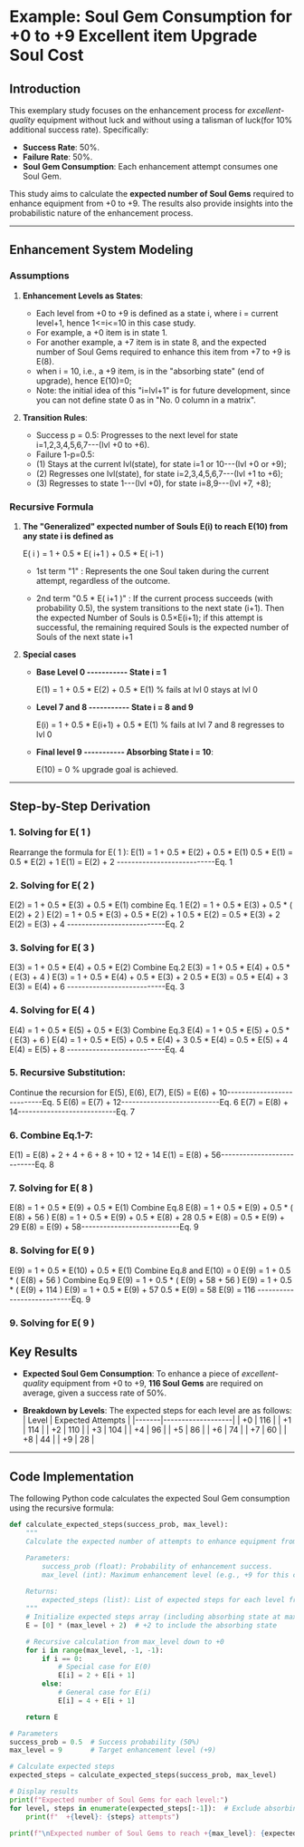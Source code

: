 # Example: Soul Gem Consumption for +0 to +9 Excellent item Upgrade Soul Cost 

## Introduction

This exemplary study focuses on the enhancement process for *excellent-quality* equipment without luck and without using a talisman of luck(for 10% additional success rate). Specifically:

- **Success Rate**: 50%.
- **Failure Rate**: 50%.
- **Soul Gem Consumption**: Each enhancement attempt consumes one Soul Gem.

This study aims to calculate the **expected number of Soul Gems** required to enhance equipment from +0 to +9. The results also provide insights into the probabilistic nature of the enhancement process.

---

## Enhancement System Modeling

### **Assumptions**
1. **Enhancement Levels as States**:
   - Each level from +0 to +9 is defined as a state i, where i = current level+1, hence 1<=i<=10 in this case study.
   - For example, a +0 item is in state 1. 
   - For another example, a +7 item is in state 8, and the expected number of Soul Gems required to enhance this item from +7 to +9 is E(8).
   - when i = 10, i.e., a +9 item, is in the "absorbing state" (end of upgrade), hence E(10)=0;
   - Note: the initial idea of this "i=lvl+1" is for future development, since you can not define state 0 as in "No. 0 column in a matrix".  
   
2. **Transition Rules**:
   - Success p = 0.5: Progresses to the next level for state i=1,2,3,4,5,6,7---(lvl +0 to +6).
   - Failure 1-p=0.5:
   -    (1) Stays at the current lvl(state), for state i=1 or 10---(lvl +0 or +9);
   -    (2) Regresses one lvl(state), for state i=2,3,4,5,6,7---(lvl +1 to +6);
   -    (3) Regresses to state 1---(lvl +0), for state i=8,9---(lvl +7, +8);

### **Recursive Formula**
1. **The "Generalized" expected number of Souls E(i) to reach E(10) from any state i is defined as**

      E( i ) = 1 + 0.5 * E( i+1 ) + 0.5 * E( i-1 )

   - 1st term "1" : Represents the one Soul taken during the current attempt, regardless of the outcome.

   - 2nd term "0.5 * E( i+1 )" : If the current process succeeds (with probability 0.5), the system transitions to the next state (i+1). Then the expected Number of Souls is 0.5×E(i+1);
   if this attempt is successful, the remaining required Souls is the expected number of Souls of the next state i+1

2. **Special cases**
   - **Base Level 0 ----------- State i = 1**

        E(1) = 1 + 0.5 * E(2) + 0.5 * E(1)      % fails at lvl 0 stays at lvl 0

   - **Level 7 and 8 ----------- State i = 8 and 9**

        E(i) = 1 + 0.5 * E(i+1) + 0.5 * E(1)      % fails at lvl 7 and 8 regresses to lvl 0
  
   - **Final level 9 ----------- Absorbing State i = 10**:
     
        E(10) = 0    % upgrade goal is achieved.
---

## Step-by-Step Derivation

### **1. Solving for E( 1 )**
Rearrange the formula for E( 1 ):
E(1) = 1 + 0.5 * E(2) + 0.5 * E(1) 
0.5 * E(1) = 0.5 * E(2) + 1
E(1) = E(2) + 2 ---------------------------Eq. 1

### **2. Solving for E( 2 )**
E(2) = 1 + 0.5 * E(3) + 0.5 * E(1)
combine Eq. 1
E(2) = 1 + 0.5 * E(3) + 0.5 * ( E(2) + 2 ) 
E(2) = 1 + 0.5 * E(3) + 0.5 * E(2) + 1 
0.5 * E(2) = 0.5 * E(3) + 2
E(2) = E(3) + 4 ---------------------------Eq. 2

### **3. Solving for E( 3 )**
E(3) = 1 + 0.5 * E(4) + 0.5 * E(2)
Combine Eq.2 
E(3) = 1 + 0.5 * E(4) + 0.5 * ( E(3) + 4 ) 
E(3) = 1 + 0.5 * E(4) + 0.5 * E(3) + 2 
0.5 * E(3) = 0.5 * E(4) + 3
E(3) = E(4) + 6 ---------------------------Eq. 3

### **4. Solving for E( 4 )**
E(4) = 1 + 0.5 * E(5) + 0.5 * E(3)
Combine Eq.3 
E(4) = 1 + 0.5 * E(5) + 0.5 * ( E(3) + 6 ) 
E(4) = 1 + 0.5 * E(5) + 0.5 * E(4) + 3 
0.5 * E(4) = 0.5 * E(5) + 4
E(4) = E(5) + 8 ---------------------------Eq. 4

### **5. Recursive Substitution:**
Continue the recursion for E(5), E(6), E(7),
E(5) = E(6) + 10---------------------------Eq. 5
E(6) = E(7) + 12---------------------------Eq. 6
E(7) = E(8) + 14---------------------------Eq. 7

### **6. Combine Eq.1-7:**
E(1) = E(8) + 2 + 4 + 6 + 8 + 10 + 12 + 14
E(1) = E(8) + 56---------------------------Eq. 8

### **7. Solving for E( 8 )**
E(8) = 1 + 0.5 * E(9) + 0.5 * E(1)
Combine Eq.8
E(8) = 1 + 0.5 * E(9) + 0.5 * ( E(8) + 56 ) 
E(8) = 1 + 0.5 * E(9) + 0.5 * E(8) + 28
0.5 * E(8) = 0.5 * E(9) + 29
E(8) = E(9) + 58---------------------------Eq. 9

### **8. Solving for E( 9 )**
E(9) = 1 + 0.5 * E(10) + 0.5 * E(1)
Combine Eq.8 and E(10) = 0
E(9) = 1 + 0.5 * ( E(8) + 56 ) 
Combine Eq.9
E(9) = 1 + 0.5 * ( E(9) + 58 + 56 ) 
E(9) = 1 + 0.5 * ( E(9) + 114 ) 
E(9) = 1 + 0.5 * E(9) + 57
0.5 * E(9) = 58
E(9) = 116      ---------------------------Eq. 9

### **9. Solving for E( 9 )**



## Key Results

- **Expected Soul Gem Consumption**:
  To enhance a piece of *excellent-quality* equipment from +0 to +9, **116 Soul Gems** are required on average, given a success rate of 50%.

- **Breakdown by Levels**:
  The expected steps for each level are as follows:
  | Level | Expected Attempts |
  |-------|-------------------|
  | +0    | 116               |
  | +1    | 114               |
  | +2    | 110               |
  | +3    | 104               |
  | +4    | 96                |
  | +5    | 86                |
  | +6    | 74                |
  | +7    | 60                |
  | +8    | 44                |
  | +9    | 28                |

---

## Code Implementation

The following Python code calculates the expected Soul Gem consumption using the recursive formula:

```python
def calculate_expected_steps(success_prob, max_level):
    """
    Calculate the expected number of attempts to enhance equipment from +0 to +max_level.

    Parameters:
        success_prob (float): Probability of enhancement success.
        max_level (int): Maximum enhancement level (e.g., +9 for this case).
    
    Returns:
        expected_steps (list): List of expected steps for each level from +0 to +max_level.
    """
    # Initialize expected steps array (including absorbing state at max_level + 1)
    E = [0] * (max_level + 2)  # +2 to include the absorbing state

    # Recursive calculation from max_level down to +0
    for i in range(max_level, -1, -1):
        if i == 0:
            # Special case for E(0)
            E[i] = 2 + E[i + 1]
        else:
            # General case for E(i)
            E[i] = 4 + E[i + 1]

    return E

# Parameters
success_prob = 0.5  # Success probability (50%)
max_level = 9       # Target enhancement level (+9)

# Calculate expected steps
expected_steps = calculate_expected_steps(success_prob, max_level)

# Display results
print(f"Expected number of Soul Gems for each level:")
for level, steps in enumerate(expected_steps[:-1]):  # Exclude absorbing state
    print(f"  +{level}: {steps} attempts")

print(f"\nExpected number of Soul Gems to reach +{max_level}: {expected_steps[0]} attempts")
